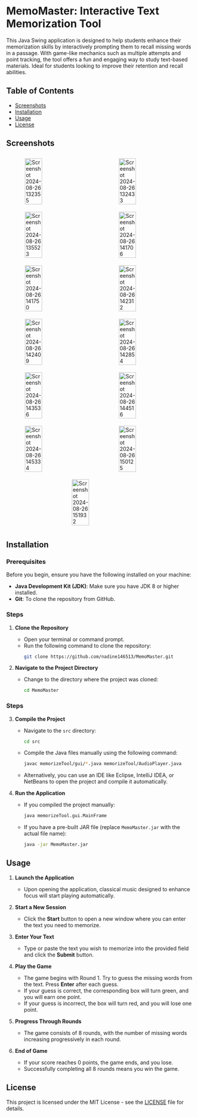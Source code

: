 # MemoMaster: Interactive Text Memorization Tool
This Java Swing application is designed to help students enhance their memorization skills by interactively prompting them to recall missing words in a passage. With game-like mechanics such as multiple attempts and point tracking, the tool offers a fun and engaging way to study text-based materials. Ideal for students looking to improve their retention and recall abilities.

## Table of Contents
- [Screenshots](#screenshots)
- [Installation](#installation)
- [Usage](#usage)
- [License](#license)


## Screenshots

<div style="display: flex; flex-wrap: wrap; justify-content: space-around;">
    <img src="https://github.com/user-attachments/assets/e93e7fae-730b-483e-92f5-b2c2aa0ea587" alt="Screenshot 2024-08-26 132355" style="width: 30%; margin: 10px;"/>
    <img src="https://github.com/user-attachments/assets/b97b38c6-7c04-4f35-8e58-e272ab7c3ab6" alt="Screenshot 2024-08-26 132433" style="width: 30%; margin: 10px;"/>
    <img src="https://github.com/user-attachments/assets/e0f52ad2-969e-407d-9fb3-dce891310944" alt="Screenshot 2024-08-26 135523" style="width: 30%; margin: 10px;"/>
    <img src="https://github.com/user-attachments/assets/42f3b4ec-8541-496d-8f04-2cb7fd1edd8a" alt="Screenshot 2024-08-26 141706" style="width: 30%; margin: 10px;"/>
    <img src="https://github.com/user-attachments/assets/a1561af6-9e90-46f7-8f6f-73598fd4654d" alt="Screenshot 2024-08-26 141750" style="width: 30%; margin: 10px;"/>
    <img src="https://github.com/user-attachments/assets/9cad61d4-86c3-40eb-97d7-45bb4a189df9" alt="Screenshot 2024-08-26 142312" style="width: 30%; margin: 10px;"/>
    <img src="https://github.com/user-attachments/assets/823e3e5d-5b5b-4ace-91a8-42b56c058f00" alt="Screenshot 2024-08-26 142409" style="width: 30%; margin: 10px;"/>
    <img src="https://github.com/user-attachments/assets/c78a972d-d27b-436a-9746-07759ec7b890" alt="Screenshot 2024-08-26 142854" style="width: 30%; margin: 10px;"/>
    <img src="https://github.com/user-attachments/assets/3d05df25-3c29-42d1-bc3b-d21069e2e4d0" alt="Screenshot 2024-08-26 143536" style="width: 30%; margin: 10px;"/>
    <img src="https://github.com/user-attachments/assets/88a0e856-7b36-4467-a36b-36a99b82b86b" alt="Screenshot 2024-08-26 144516" style="width: 30%; margin: 10px;"/>
    <img src="https://github.com/user-attachments/assets/28f30bbc-bc88-4314-9e3a-441d1f7dfa3e" alt="Screenshot 2024-08-26 145334" style="width: 30%; margin: 10px;"/>
    <img src="https://github.com/user-attachments/assets/790284f0-ccf2-4f92-a4fc-a43504031771" alt="Screenshot 2024-08-26 150125" style="width: 30%; margin: 10px;"/>
    <img src="https://github.com/user-attachments/assets/26aa7b96-2c54-406b-b902-542d3602111e" alt="Screenshot 2024-08-26 151932" style="width: 30%; margin: 10px;"/>
</div>

## Installation

### Prerequisites
Before you begin, ensure you have the following installed on your machine:
- **Java Development Kit (JDK)**: Make sure you have JDK 8 or higher installed.
- **Git**: To clone the repository from GitHub.

### Steps
1. **Clone the Repository**
   - Open your terminal or command prompt.
   - Run the following command to clone the repository:
     ```bash
     git clone https://github.com/nadine146513/MemoMaster.git
     ```

2. **Navigate to the Project Directory**
   - Change to the directory where the project was cloned:
     ```bash
     cd MemoMaster
     ```

### Steps

3. **Compile the Project**
   - Navigate to the `src` directory:
     ```bash
     cd src
     ```
   - Compile the Java files manually using the following command:
     ```bash
     javac memorizeTool/gui/*.java memorizeTool/AudioPlayer.java
     ```
   - Alternatively, you can use an IDE like Eclipse, IntelliJ IDEA, or NetBeans to open the project and compile it automatically.

4. **Run the Application**
   - If you compiled the project manually:
     ```bash
     java memorizeTool.gui.MainFrame
     ```
   - If you have a pre-built JAR file (replace `MemoMaster.jar` with the actual file name):
     ```bash
     java -jar MemoMaster.jar
     ```
## Usage

1. **Launch the Application**
   - Upon opening the application, classical music designed to enhance focus will start playing automatically.

2. **Start a New Session**
   - Click the **Start** button to open a new window where you can enter the text you need to memorize.

3. **Enter Your Text**
   - Type or paste the text you wish to memorize into the provided field and click the **Submit** button.

4. **Play the Game**
   - The game begins with Round 1. Try to guess the missing words from the text. Press **Enter** after each guess.
   - If your guess is correct, the corresponding box will turn green, and you will earn one point.
   - If your guess is incorrect, the box will turn red, and you will lose one point.

5. **Progress Through Rounds**
   - The game consists of 8 rounds, with the number of missing words increasing progressively in each round.

6. **End of Game**
   - If your score reaches 0 points, the game ends, and you lose.
   - Successfully completing all 8 rounds means you win the game.
     
## License
This project is licensed under the MIT License - see the [LICENSE](LICENSE.txt) file for details.
